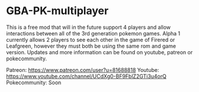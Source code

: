# GBA-PK-multiplayer

This is a free mod that will in the future support 4 players and allow interactions between all of the 3rd generation pokemon games. Alpha 1 currently allows 2 players to see each other in the game of Firered or Leafgreen, however they must both be using the same rom and game version. Updates and more information can be found on youtube, patreon or pokecommunity.

Patreon: https://www.patreon.com/user?u=81688818
Youtube: https://www.youtube.com/channel/UCdXg0-BF9FblZ2GTi3u4orQ
Pokecommunity: Soon
